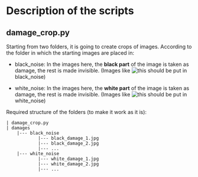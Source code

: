 # Description of the scripts

## damage_crop.py

Starting from two folders, it is going to create crops of images. According to the folder in which the starting images are placed in:
* black_noise: In the images here, the **black part** of the image is taken as damage, the rest is made invisible.
  (Images like ![this](https://github.com/khandakerrahin/Public-AI-Challenge-Progetto-Caproni/tree/main/images/black_damage.jpg?raw=true) should be put in black_noise)

* white_noise: In the images here, the **white part** of the image is taken as damage, the rest is made invisible.
  (Images like ![this](https://github.com/khandakerrahin/Public-AI-Challenge-Progetto-Caproni/tree/main/images/white_damage.jpg?raw=true) should be put in white_noise)


Required structure of the folders (to make it work as it is):

```
| damage_crop.py
| damages
    |--- black_noise
            |--- black_damage_1.jpg
            |--- black_damage_2.jpg
            |--- ...
    |--- white_noise
            |--- white_damage_1.jpg
            |--- white_damage_2.jpg
            |--- ...
```
